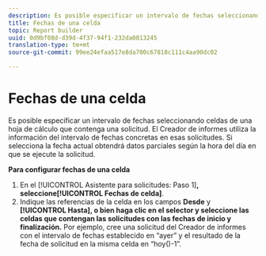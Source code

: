 ```yaml
---
description: Es posible especificar un intervalo de fechas seleccionando celdas de una hoja de cálculo que contenga una solicitud. El Creador de informes utiliza la información del intervalo de fechas concretas en esas solicitudes. Si selecciona la fecha actual obtendrá datos parciales según la hora del día en que se ejecute la solicitud.
title: Fechas de una celda
topic: Report builder
uuid: 0d9bf08d-d39d-4f37-94f1-232da0813245
translation-type: tm+mt
source-git-commit: 99ee24efaa517e8da700c67818c111c4aa90dc02

---
```



# Fechas de una celda

Es posible especificar un intervalo de fechas seleccionando celdas de una hoja de cálculo que contenga una solicitud. El Creador de informes utiliza la información del intervalo de fechas concretas en esas solicitudes. Si selecciona la fecha actual obtendrá datos parciales según la hora del día en que se ejecute la solicitud.

**Para configurar fechas de una celda**

1. En el [!UICONTROL Asistente para solicitudes: Paso 1]**, seleccione[!UICONTROL Fechas de celda]**.
1. Indique las referencias de la celda en los campos **Desde** y **[!UICONTROL Hasta], o bien haga clic en el selector y seleccione las celdas que contengan las solicitudes con las fechas de inicio y finalización.**
Por ejemplo, cree una solicitud del Creador de informes con el intervalo de fechas establecido en “ayer” y el resultado de la fecha de solicitud en la misma celda en “hoy()-1”.
